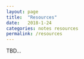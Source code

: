 ```yaml
---
layout: page
title:  "Resources"
date:   2018-1-24
categories: notes resources
permalink: /resources
---
```


TBD...
